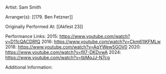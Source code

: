 Artist: Sam Smith

  

Arranger(s): [[179. Ben Fetzner]]

  

Originally Performed At: [[Akfest 23]]

  

Performance Links:
2015: https://www.youtube.com/watch?v=D11cQACDRfQ
2016: https://www.youtube.com/watch?v=Ckm61IKFMLw
2018: https://www.youtube.com/watch?v=AqYWew5GOV0
2020: https://www.youtube.com/watch?v=flI7-DKDvwA
2024: https://www.youtube.com/watch?v=tbMqJJ-N7cg

  

Additional Information: